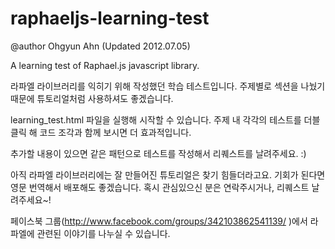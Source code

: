 raphaeljs-learning-test
=======================

@author Ohgyun Ahn (Updated 2012.07.05)  

A learning test of Raphael.js javascript library.  

라파엘 라이브러리를 익히기 위해 작성했던 학습 테스트입니다. 
주제별로 섹션을 나눴기 때문에 튜토리얼처럼 사용하셔도 좋겠습니다.  

learning_test.html 파일을 실행해 시작할 수 있습니다. 
주제 내 각각의 테스트를 더블클릭 해 코드 조각과 함께 보시면 더 효과적입니다.  

추가할 내용이 있으면 같은 패턴으로 테스트를 작성해서 리퀘스트를 날려주세요. :)  

아직 라파엘 라이브러리에는 잘 만들어진 튜토리얼은 찾기 힘들더라고요. 
기회가 된다면 영문 번역해서 배포해도 좋겠습니다. 혹시 관심있으신 분은 연락주시거나, 리퀘스트 날려주세요~!  

페이스북 그룹(http://www.facebook.com/groups/342103862541139/ )에서 라파엘에 관련된 이야기를 나누실 수 있습니다.
